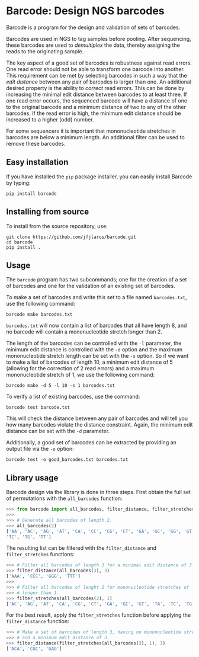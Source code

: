 # Barcode: Design NGS barcodes
Barcode is a program for the design and validation of sets of barcodes.

Barcodes are used in NGS to tag samples before pooling. After sequencing, these
barcodes are used to *demultiplex* the data, thereby assigning the reads to the
originating sample.

The key aspect of a good set of barcodes is robustness against read errors. One
read error should not be able to transform one barcode into another. This
requirement can be met by selecting barcodes in such a way that the *edit
distance* between any pair of barcodes is larger than one. An additional
desired property is the ability to *correct* read errors. This can be done by
increasing the minimal edit distance between barcodes to at least three. If one
read error occurs, the sequenced barcode will have a distance of one to the
original barcode and a minimum distance of two to any of the other barcodes. If
the read error is high, the minimum edit distance should be increased to a
higher (odd) number.

For some sequencers it is important that mononucleotide stretches in barcodes
are below a minimum length. An additional filter can be used to remove these
barcodes.


## Easy installation
If you have installed the `pip` package installer, you can easily install
Barcode by typing:

    pip install barcode


## Installing from source
To install from the source repository, use:

    git clone https://github.com/jfjlaros/barcode.git
    cd barcode
    pip install .


## Usage
The `barcode` program has two subcommands; one for the creation of a set of
barcodes and one for the validation of an existing set of barcodes.

To make a set of barcodes and write this set to a file named `barcodes.txt`,
use the following command:

    barcode make barcodes.txt

`barcodes.txt` will now contain a list of barcodes that all have length 8, and
no barcode will contain a mononucleotide stretch longer than 2.

The length of the barcodes can be controlled with the `-l` parameter, the
minimum edit distance is controlled with the `-d` option and the maximum
mononucleotide stretch length can be set with the `-s` option. So if we want to
make a list of barcodes of length 10, a minimum edit distance of 5 (allowing
for the correction of 2 read errors) and a maximum mononucleotide stretch of 1,
we use the following command:

    barcode make -d 5 -l 10 -s 1 barcodes.txt

To verify a list of existing barcodes, use the command:

    barcode test barcode.txt

This will check the distance between any pair of barcodes and will tell you how
many barcodes violate the distance constraint. Again, the minimum edit distance
can be set with the `-d` parameter.

Additionally, a good set of barcodes can be extracted by providing an output
file via the `-o` option:

    barcode test -o good_barcodes.txt barcodes.txt


## Library usage
Barcode design via the library is done in three steps. First obtain the full
set of permutations with the `all_barcodes` function:

```python
>>> from barcode import all_barcodes, filter_distance, filter_stretches
>>>
>>> # Generate all barcodes of length 2.
>>> all_barcodes(2)
['AA', 'AC', 'AG', 'AT', 'CA', 'CC', 'CG', 'CT', 'GA', 'GC', 'GG', 'GT', 'TA',
'TC', 'TG', 'TT']
```

The resulting list can be filtered with the `filter_distance` and
`filter_stretches` functions:

```python
>>> # Filter all barcodes of length 3 for a minimal edit distance of 3.
>>> filter_distance(all_barcodes(3), 3)
['AAA', 'CCC', 'GGG', 'TTT']
>>>
>>> # Filter all barcodes of lenght 2 for mononucleotide stretches of length
>>> # longer than 1.
>>> filter_stretches(all_barcodes(2), 1)
['AC', 'AG', 'AT', 'CA', 'CG', 'CT', 'GA', 'GC', 'GT', 'TA', 'TC', 'TG']
```

For the best result, apply the `filter_stretches` function before applying the
`filter_distance` function:

```python
>>> # Make a set of barcodes of length 3, having no mononucleotide stretches
>>> # and a minimum edit distance of 3.
>>> filter_distance(filter_stretches(all_barcodes(3), 1), 3)
['ACA', 'CGC', 'GAG']
```
